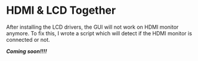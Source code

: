 # HDMI & LCD Together

After installing the LCD drivers, the GUI will not work on HDMI monitor anymore.
To fix this, I wrote a script which will detect if the HDMI monitor is connected or not.

***Coming soon!!!!***
